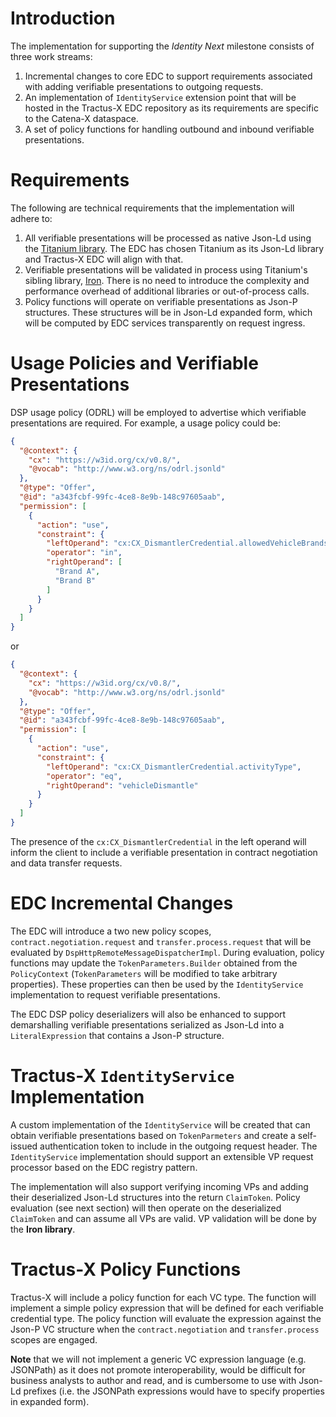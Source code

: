 # Introduction

The implementation for supporting the _Identity Next_ milestone consists of three work streams:

1. Incremental changes to core EDC to support requirements associated with adding verifiable presentations to outgoing
   requests.
2. An implementation of `IdentityService` extension point that will be hosted in the Tractus-X EDC repository as its
   requirements are specific to the Catena-X dataspace.
3. A set of policy functions for handling outbound and inbound verifiable presentations.

# Requirements

The following are technical requirements that the implementation will adhere to:

1. All verifiable presentations will be processed as native Json-Ld using
   the [Titanium library](https://github.com/filip26/titanium-json-ld). The EDC has chosen Titanium as its Json-Ld
   library and Tractus-X EDC will align with that.
2. Verifiable presentations will be validated in process using Titanium's sibling
   library, [Iron](https://github.com/filip26/iron-verifiable-credentials). There is no need to introduce the complexity
   and performance overhead of additional libraries or out-of-process calls.
3. Policy functions will operate on verifiable presentations as Json-P structures. These structures will be in Json-Ld
   expanded form, which will be computed by EDC services transparently on request ingress.

# Usage Policies and Verifiable Presentations

DSP usage policy (ODRL) will be employed to advertise which verifiable presentations are required. For example, a usage
policy could be:

```json
{
  "@context": {
    "cx": "https://w3id.org/cx/v0.8/",
    "@vocab": "http://www.w3.org/ns/odrl.jsonld"
  },
  "@type": "Offer",
  "@id": "a343fcbf-99fc-4ce8-8e9b-148c97605aab",
  "permission": [
    {
      "action": "use",
      "constraint": {
        "leftOperand": "cx:CX_DismantlerCredential.allowedVehicleBrands",
        "operator": "in",
        "rightOperand": [
          "Brand A",
          "Brand B"
        ]
      }
    }
  ]
}
```

or

```json
{
  "@context": {
    "cx": "https://w3id.org/cx/v0.8/",
    "@vocab": "http://www.w3.org/ns/odrl.jsonld"
  },
  "@type": "Offer",
  "@id": "a343fcbf-99fc-4ce8-8e9b-148c97605aab",
  "permission": [
    {
      "action": "use",
      "constraint": {
        "leftOperand": "cx:CX_DismantlerCredential.activityType",
        "operator": "eq",
        "rightOperand": "vehicleDismantle"
      }
    }
  ]
}
```

The presence of the `cx:CX_DismantlerCredential` in the left operand will inform the client to include a verifiable
presentation in contract negotiation and data transfer requests.

# EDC Incremental Changes

The EDC will introduce a two new policy scopes, `contract.negotiation.request` and `transfer.process.request` that will
be evaluated by `DspHttpRemoteMessageDispatcherImpl`. During evaluation, policy functions may update
the `TokenParameters.Builder` obtained from the `PolicyContext` (`TokenParameters` will be modified to take arbitrary
properties). These properties can then be used by the `IdentityService` implementation to request verifiable
presentations.

The EDC DSP policy deserializers will also be enhanced to support demarshalling verifiable presentations serialized as
Json-Ld into a `LiteralExpression` that contains a Json-P structure.

# Tractus-X `IdentityService` Implementation

A custom implementation of the `IdentityService` will be created that can obtain verifiable presentations based
on `TokenParmeters` and create a self-issued authentication token to include in the outgoing request header.
The `IdentityService` implementation should support an extensible VP request processor based on the EDC registry
pattern.

The implementation will also support verifying incoming VPs and adding their deserialized Json-Ld structures into the
return `ClaimToken`. Policy evaluation (see next section) will then operate on the deserialized `ClaimToken` and can
assume all VPs are valid. VP validation will be done by the **Iron library**.

# Tractus-X Policy Functions

Tractus-X will include a policy function for each VC type. The function will implement a simple policy expression that
will be defined for each verifiable credential type. The policy function will evaluate the expression against the Json-P
VC structure when the `contract.negotiation` and `transfer.process` scopes are engaged.

**Note** that we will not implement a generic VC expression language (e.g. JSONPath) as it does not promote
interoperability, would be difficult for business analysts to author and read, and is cumbersome to use with Json-Ld
prefixes (i.e. the JSONPath expressions would have to specify properties in expanded form).   

